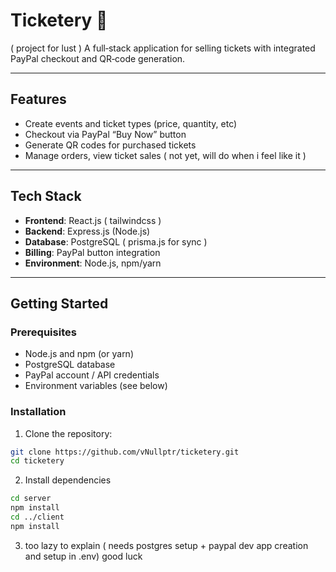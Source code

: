 # Ticketery 🎫
( project for lust ) 
A full‑stack application for selling tickets with integrated PayPal checkout and QR‑code generation.

---

## Features
- Create events and ticket types (price, quantity, etc)
- Checkout via PayPal “Buy Now” button
- Generate QR codes for purchased tickets
- Manage orders, view ticket sales ( not yet, will do when i feel like it )
---

## Tech Stack
- **Frontend**: React.js ( tailwindcss )
- **Backend**: Express.js (Node.js)
- **Database**: PostgreSQL ( prisma.js for sync ) 
- **Billing**: PayPal button integration
- **Environment**: Node.js, npm/yarn

---

## Getting Started

### Prerequisites
- Node.js and npm (or yarn)
- PostgreSQL database
- PayPal account / API credentials
- Environment variables (see below)

### Installation
1. Clone the repository:
```bash
git clone https://github.com/vNullptr/ticketery.git
cd ticketery
```
2. Install dependencies 
```bash
cd server
npm install
cd ../client
npm install
```
3. too lazy to explain ( needs postgres setup + paypal dev app creation and setup in .env)
good luck


